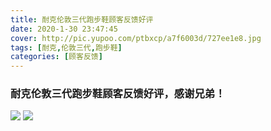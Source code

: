 ```yaml
---
title: 耐克伦敦三代跑步鞋顾客反馈好评
date: 2020-1-30 23:47:45
cover: http://pic.yupoo.com/ptbxcp/a7f6003d/727ee1e8.jpg
tags: [耐克,伦敦三代,跑步鞋]
categories: [顾客反馈]
---
```


###  耐克伦敦三代跑步鞋顾客反馈好评，感谢兄弟！
![](http://pic.yupoo.com/ptbxcp/c0539704/5c595232.jpg)
![](http://pic.yupoo.com/ptbxcp/a7f6003d/727ee1e8.jpg)

